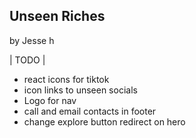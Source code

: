 ## Unseen Riches

by Jesse h



| TODO |
- react icons for tiktok
- icon links to unseen socials
- Logo for nav
- call and email contacts in footer
- change explore button redirect on hero